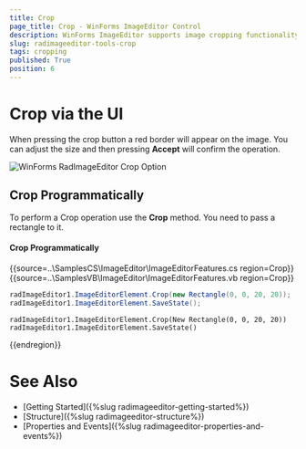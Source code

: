 ```yaml
---
title: Crop
page_title: Crop - WinForms ImageEditor Control
description: WinForms ImageEditor supports image cropping functionality which allows you to adjust the size of the crop rectangle and accept the changes. 
slug: radimageeditor-tools-crop
tags: cropping
published: True
position: 6
---
```


# Crop via the UI

When pressing the crop button a red border will appear on the image. You can adjust the size and then pressing __Accept__ will confirm the operation.

![WinForms RadImageEditor Crop Option](images/image-editor-crop001.png)

## Crop Programmatically

To perform a Crop operation use the __Crop__ method. You need to pass a rectangle to it.

#### Crop Programmatically

{{source=..\SamplesCS\ImageEditor\ImageEditorFeatures.cs region=Crop}} 
{{source=..\SamplesVB\ImageEditor\ImageEditorFeatures.vb region=Crop}}
````C#
radImageEditor1.ImageEditorElement.Crop(new Rectangle(0, 0, 20, 20));
radImageEditor1.ImageEditorElement.SaveState();

````
````VB.NET
radImageEditor1.ImageEditorElement.Crop(New Rectangle(0, 0, 20, 20))
radImageEditor1.ImageEditorElement.SaveState()

````



{{endregion}}

# See Also

* [Getting Started]({%slug radimageeditor-getting-started%})
* [Structure]({%slug radimageeditor-structure%})
* [Properties and Events]({%slug radimageeditor-properties-and-events%})
